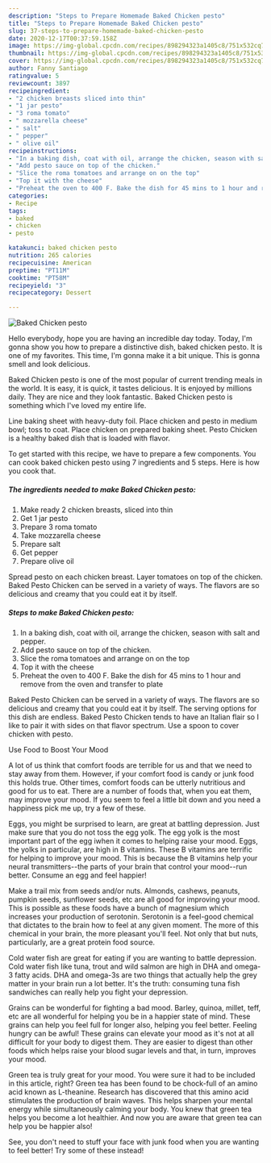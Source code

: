 ```yaml
---
description: "Steps to Prepare Homemade Baked Chicken pesto"
title: "Steps to Prepare Homemade Baked Chicken pesto"
slug: 37-steps-to-prepare-homemade-baked-chicken-pesto
date: 2020-12-17T00:37:59.158Z
image: https://img-global.cpcdn.com/recipes/898294323a1405c8/751x532cq70/baked-chicken-pesto-recipe-main-photo.jpg
thumbnail: https://img-global.cpcdn.com/recipes/898294323a1405c8/751x532cq70/baked-chicken-pesto-recipe-main-photo.jpg
cover: https://img-global.cpcdn.com/recipes/898294323a1405c8/751x532cq70/baked-chicken-pesto-recipe-main-photo.jpg
author: Fanny Santiago
ratingvalue: 5
reviewcount: 3897
recipeingredient:
- "2 chicken breasts sliced into thin"
- "1 jar pesto"
- "3 roma tomato"
- " mozzarella cheese"
- " salt"
- " pepper"
- " olive oil"
recipeinstructions:
- "In a baking dish, coat with oil, arrange the chicken, season with salt and pepper."
- "Add pesto sauce on top of the chicken."
- "Slice the roma tomatoes and arrange on on the top"
- "Top it with the cheese"
- "Preheat the oven to 400 F. Bake the dish for 45 mins to 1 hour and remove from the oven and transfer to plate"
categories:
- Recipe
tags:
- baked
- chicken
- pesto

katakunci: baked chicken pesto 
nutrition: 265 calories
recipecuisine: American
preptime: "PT11M"
cooktime: "PT58M"
recipeyield: "3"
recipecategory: Dessert

---
```



![Baked Chicken pesto](https://img-global.cpcdn.com/recipes/898294323a1405c8/751x532cq70/baked-chicken-pesto-recipe-main-photo.jpg)

Hello everybody, hope you are having an incredible day today. Today, I'm gonna show you how to prepare a distinctive dish, baked chicken pesto. It is one of my favorites. This time, I'm gonna make it a bit unique. This is gonna smell and look delicious.

Baked Chicken pesto is one of the most popular of current trending meals in the world. It is easy, it is quick, it tastes delicious. It is enjoyed by millions daily. They are nice and they look fantastic. Baked Chicken pesto is something which I've loved my entire life.

Line baking sheet with heavy-duty foil. Place chicken and pesto in medium bowl; toss to coat. Place chicken on prepared baking sheet. Pesto Chicken is a healthy baked dish that is loaded with flavor.


To get started with this recipe, we have to prepare a few components. You can cook baked chicken pesto using 7 ingredients and 5 steps. Here is how you cook that.

<!--inarticleads1-->

##### The ingredients needed to make Baked Chicken pesto:

1. Make ready 2 chicken breasts, sliced into thin
1. Get 1 jar pesto
1. Prepare 3 roma tomato
1. Take  mozzarella cheese
1. Prepare  salt
1. Get  pepper
1. Prepare  olive oil


Spread pesto on each chicken breast. Layer tomatoes on top of the chicken. Baked Pesto Chicken can be served in a variety of ways. The flavors are so delicious and creamy that you could eat it by itself. 

<!--inarticleads2-->

##### Steps to make Baked Chicken pesto:

1. In a baking dish, coat with oil, arrange the chicken, season with salt and pepper.
1. Add pesto sauce on top of the chicken.
1. Slice the roma tomatoes and arrange on on the top
1. Top it with the cheese
1. Preheat the oven to 400 F. Bake the dish for 45 mins to 1 hour and remove from the oven and transfer to plate


Baked Pesto Chicken can be served in a variety of ways. The flavors are so delicious and creamy that you could eat it by itself. The serving options for this dish are endless. Baked Pesto Chicken tends to have an Italian flair so I like to pair it with sides on that flavor spectrum. Use a spoon to cover chicken with pesto. 

Use Food to Boost Your Mood


A lot of us think that comfort foods are terrible for us and that we need to stay away from them. However, if your comfort food is candy or junk food this holds true. Other times, comfort foods can be utterly nutritious and good for us to eat. There are a number of foods that, when you eat them, may improve your mood. If you seem to feel a little bit down and you need a happiness pick me up, try a few of these.

Eggs, you might be surprised to learn, are great at battling depression. Just make sure that you do not toss the egg yolk. The egg yolk is the most important part of the egg iwhen it comes to helping raise your mood. Eggs, the yolks in particular, are high in B vitamins. These B vitamins are terrific for helping to improve your mood. This is because the B vitamins help your neural transmitters--the parts of your brain that control your mood--run better. Consume an egg and feel happier!

Make a trail mix from seeds and/or nuts. Almonds, cashews, peanuts, pumpkin seeds, sunflower seeds, etc are all good for improving your mood. This is possible as these foods have a bunch of magnesium which increases your production of serotonin. Serotonin is a feel-good chemical that dictates to the brain how to feel at any given moment. The more of this chemical in your brain, the more pleasant you'll feel. Not only that but nuts, particularly, are a great protein food source.

Cold water fish are great for eating if you are wanting to battle depression. Cold water fish like tuna, trout and wild salmon are high in DHA and omega-3 fatty acids. DHA and omega-3s are two things that actually help the grey matter in your brain run a lot better. It's the truth: consuming tuna fish sandwiches can really help you fight your depression. 

Grains can be wonderful for fighting a bad mood. Barley, quinoa, millet, teff, etc are all wonderful for helping you be in a happier state of mind. These grains can help you feel full for longer also, helping you feel better. Feeling hungry can be awful! These grains can elevate your mood as it's not at all difficult for your body to digest them. They are easier to digest than other foods which helps raise your blood sugar levels and that, in turn, improves your mood.

Green tea is truly great for your mood. You were sure it had to be included in this article, right? Green tea has been found to be chock-full of an amino acid known as L-theanine. Research has discovered that this amino acid stimulates the production of brain waves. This helps sharpen your mental energy while simultaneously calming your body. You knew that green tea helps you become a lot healthier. And now you are aware that green tea can help you be happier also!

See, you don't need to stuff your face with junk food when you are wanting to feel better! Try some of these instead!


